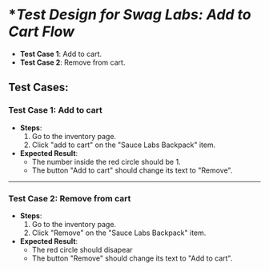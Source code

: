 # \*_Test Design for Swag Labs: Add to Cart Flow_

- **Test Case 1**: Add to cart.
- **Test Case 2**: Remove from cart.

## **Test Cases:**

### **Test Case 1**: Add to cart

- **Steps**:
  1. Go to the inventory page.
  2. Click "add to cart" on the "Sauce Labs Backpack" item.
- **Expected Result**:
  - The number inside the red circle should be 1.
  - The button "Add to cart" should change its text to "Remove".

---

### **Test Case 2**: Remove from cart

- **Steps**:
  1. Go to the inventory page.
  2. Click "Remove" on the "Sauce Labs Backpack" item.
- **Expected Result**:
  - The red circle should disapear
  - The button "Remove" should change its text to "Add to cart".
